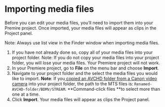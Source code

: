 # Importing media files

Before you can edit your media files, you’ll need to import them into your Premire project. Once imported, your media files will appear as clips in the Project panel.

Note: Always use list view in the Finder window when importing media files.

1. If you have not already done so, copy all of your media files into your project folder. Note: If you do not copy your media files into your project folder, you will lose your media files. Your Premiere project will not work.
2. In your Premiere project, go to **File** on the menu bar and choose **Import**.
3. Navigate to your project folder and the select the media files you would like to import. **Note**: If you[ copied an AVCHD folder from a Canon video camera](/adding-media-from-a-video-camera.md) into your project folder, the path to the MTS files is: `Renamed-AVCHD-folder/BDMV/STREAM`. **Command-click files **to select more than one at a time.
4. Click **Import**. Your media files will appear as clips the Project panel.



